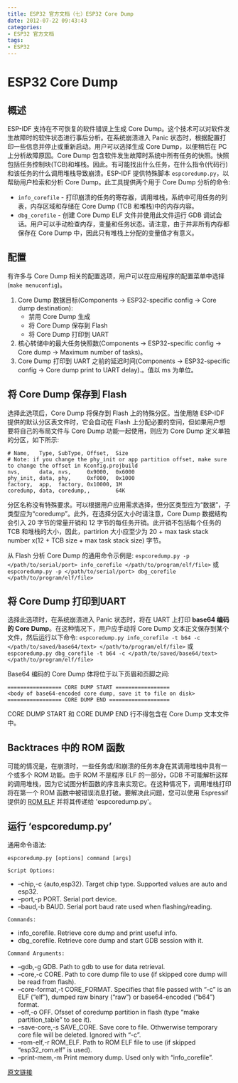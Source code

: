 ```yaml
---
title: ESP32 官方文档（七）ESP32 Core Dump
date: 2012-07-22 09:43:43
categories:
- ESP32 官方文档
tags:
- ESP32
---
```


# ESP32 Core Dump

## 概述

ESP-IDF 支持在不可恢复的软件错误上生成 Core Dump。这个技术可以对软件发生故障时的软件状态进行事后分析。在系统崩溃进入 Panic 状态时，根据配置打印一些信息并停止或重新启动。用户可以选择生成 Core Dump，以便稍后在 PC 上分析故障原因。Core Dump 包含软件发生故障时系统中所有任务的快照。快照包括任务控制块(TCB)和堆栈。因此。有可能找出什么任务，在什么指令(代码行)和该任务的什么调用堆栈导致崩溃。ESP-IDF 提供特殊脚本 `espcoredump.py`，以帮助用户检索和分析 Core Dump。此工具提供两个用于 Core Dump 分析的命令:

 - `info_corefile` - 打印崩溃的任务的寄存器，调用堆栈，系统中可用任务的列表，内存区域和存储在 Core Dump (TCB 和堆栈)中的内存内容。
 - `dbg_corefile` - 创建 Core Dump ELF 文件并使用此文件运行 GDB 调试会话。用户可以手动检查内存，变量和任务状态。请注意，由于并非所有内存都保存在 Core Dump 中，因此只有堆栈上分配的变量值才有意义。

## 配置

有许多与 Core Dump 相关的配置选项，用户可以在应用程序的配置菜单中选择 (`make menuconfig`)。

 1. Core Dump 数据目标(Components -> ESP32-specific config -> Core dump destination):
	- 禁用 Core Dump 生成
	- 将 Core Dump 保存到 Flash
	- 将 Core Dump 打印到 UART
 2. 核心转储中的最大任务快照数(Components -> ESP32-specific config -> Core dump -> Maximum number of tasks)。
 3. Core Dump 打印到 UART 之前的延迟时间(Components -> ESP32-specific config -> Core dump print to UART delay).。值以 ms 为单位。

## 将 Core Dump 保存到 Flash

选择此选项后，Core Dump 将保存到 Flash 上的特殊分区。当使用随 ESP-IDF 提供的默认分区表文件时，它会自动在 Flash 上分配必要的空间，但如果用户想要将自己的布局文件与 Core Dump 功能一起使用，则应为 Core Dump 定义单独的分区，如下所示:

```
# Name,   Type, SubType, Offset,  Size
# Note: if you change the phy_init or app partition offset, make sure to change the offset in Kconfig.projbuild
nvs,      data, nvs,     0x9000,  0x6000
phy_init, data, phy,     0xf000,  0x1000
factory,  app,  factory, 0x10000, 1M
coredump, data, coredump,,        64K
```

分区名称没有特殊要求。可以根据用户应用需求选择，但分区类型应为“数据”，子类型应为“coredump”。此外，在选择分区大小时请注意，Core Dump 数据结构会引入 20 字节的常量开销和 12 字节的每任务开销。此开销不包括每个任务的 TCB 和堆栈的大小，因此，partirion 大小应至少为 20 + max task stack number x(12 + TCB size + max task stack size) 字节。

从 Flash 分析 Core Dump 的通用命令示例是: 
`espcoredump.py -p </path/to/serial/port> info_corefile </path/to/program/elf/file>` 
或
 `espcoredump.py -p </path/to/serial/port> dbg_corefile </path/to/program/elf/file>`

## 将 Core Dump 打印到UART

选择此选项时，在系统崩溃进入 Panic 状态时，将在 UART 上打印 **base64 编码的 Core Dump**。在这种情况下，用户应手动将 Core Dump 文本正文保存到某个文件，然后运行以下命令: 
`espcoredump.py info_corefile -t b64 -c </path/to/saved/base64/text> </path/to/program/elf/file>` 
或
 `espcoredump.py dbg_corefile -t b64 -c </path/to/saved/base64/text> </path/to/program/elf/file>`

Base64 编码的 Core Dump 体将位于以下页眉和页脚之间:

```
================= CORE DUMP START =================
<body of base64-encoded core dump, save it to file on disk>
================= CORE DUMP END ===================
```

CORE DUMP START 和 CORE DUMP END 行不得包含在 Core Dump 文本文件中。

## Backtraces 中的 ROM 函数

可能的情况是，在崩溃时，一些任务或/和崩溃的任务本身在其调用堆栈中具有一个或多个 ROM 功能。由于 ROM 不是程序 ELF 的一部分，GDB 不可能解析这样的调用堆栈，因为它试图分析函数的序言来实现它。在这种情况下，调用堆栈打印将在第一个 ROM 函数中被错误消息打破。要解决此问题，您可以使用 Espressif 提供的 [ROM ELF](https://dl.espressif.com/dl/esp32_rom.elf) 并将其传递给 'espcoredump.py'。

## 运行 ‘espcoredump.py’

通用命令语法:

`espcoredump.py [options] command [args]`

`Script Options:`	

 - –chip,-c {auto,esp32}. Target chip type. Supported values are auto and esp32.
 - –port,-p PORT. Serial port device.
 - –baud,-b BAUD. Serial port baud rate used when flashing/reading.

`Commands:`	

 - info_corefile. Retrieve core dump and print useful info.
 - dbg_corefile. Retrieve core dump and start GDB session with it.

`Command Arguments:`
 	
 - –gdb,-g GDB. Path to gdb to use for data retrieval.
 - –core,-c CORE. Path to core dump file to use (if skipped core dump will be read from flash).
 - –core-format,-t CORE_FORMAT. Specifies that file passed with “-c” is an ELF (“elf”), dumped raw binary (“raw”) or base64-encoded (“b64”) format.
 - –off,-o OFF. Ofsset of coredump partition in flash (type “make partition_table” to see it).
 - –save-core,-s SAVE_CORE. Save core to file. Othwerwise temporary core file will be deleted. Ignored with “-c”.
 - –rom-elf,-r ROM_ELF. Path to ROM ELF file to use (if skipped “esp32_rom.elf” is used).
 - –print-mem,-m Print memory dump. Used only with “info_corefile”.

[原文链接](https://docs.espressif.com/projects/esp-idf/en/latest/api-guides/core_dump.html)

